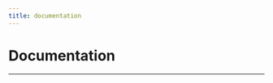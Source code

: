 ```yaml
---
title: documentation
---
```



  # Documentation

  
  

  
  
  
  
  
  

  
  
  
  
  
  ---


  
  